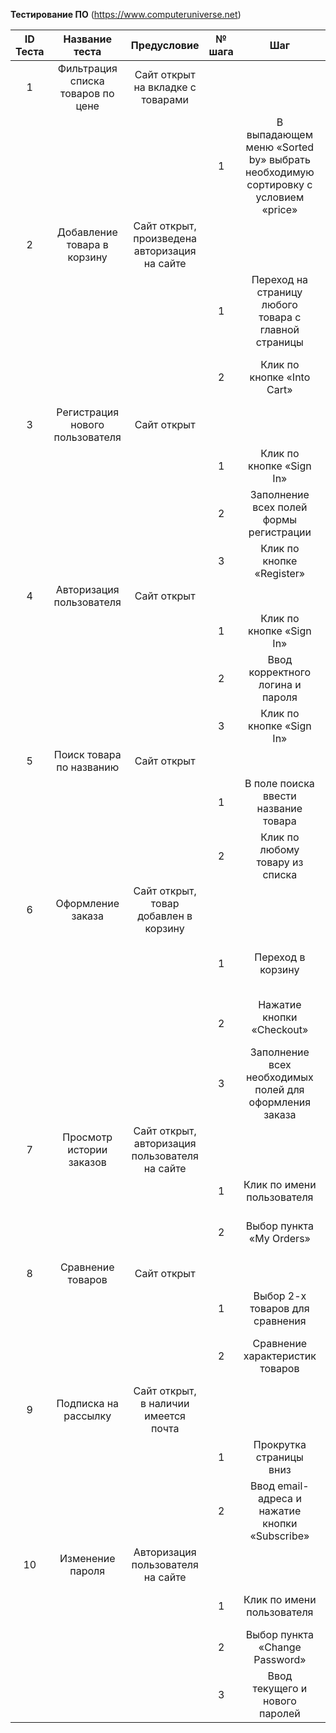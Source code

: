 ﻿**Тестирование ПО** (<https://www.computeruniverse.net>)

|ID Теста|Название теста|Предусловие|№ шага|Шаг|Ожидаемые результат|Фактический результат|Статус|
| :-: | :-: | :-: | :-: | :-: | :-: | :-: | :-: |
|1|Фильтрация списка товаров по цене|Сайт открыт на вкладке с товарами|||||Пройден|
||||1|В выпадающем меню «Sorted by» выбрать необходимую сортировку с условием «price»|В списке товаров отображаются только кнопочные телефоны|В списке товаров присутствуют смартфоны||
|2|Добавление товара в корзину|Сайт открыт, произведена авторизация на сайте|||||Пройден|
||||1|Переход на страницу любого товара с главной страницы|Переход на страницу товара|Переход на страницу товара||
||||2|Клик по кнопке «Into Cart»|Добавление товара в корзину|Переход на страницу корзины и добавление товара в корзину||
|3|Регистрация нового пользователя|Сайт открыт|||||Пройден|
||||1|Клик по кнопке «Sign In»|Открытие формы регистрации|Открытие формы регистрации||
||||2|Заполнение всех полей формы регистрации|Создание нового пользователя|Создание нового пользователя||
||||3|Клик по кнопке «Register»|Авторизация пользователя на сайте|Авторизация пользователя на сайте||
|4|Авторизация пользователя|Сайт открыт|||||Пройден|
||||1|Клик по кнопке «Sign In»|Открытие формы авторизации|Открытие формы авторизации||
||||2|Ввод корректного логина и пароля|Авторизация пользователя на сайте|Авторизация пользователя на сайте||
||||3|Клик по кнопке «Sign In»|Переход на главную страницу сайта|Переход на главную страницу сайта||
|5|Поиск товара по названию|Сайт открыт|||||Пройден|
||||1|В поле поиска ввести название товара|Отображение списка товаров, соответствующих запросу|Отображение списка товаров, соответствующих запросу||
||||2|Клик по любому товару из списка|Переход на страницу товара|Переход на страницу товара||
|6|Оформление заказа|Сайт открыт, товар добавлен в корзину|||||Пройден|
||||1|Переход в корзину|Отображение страницы корзины с выбранным товаром|Отображение страницы корзины с выбранным товаром||
||||<br>2|Нажатие кнопки «Checkout»|Переход на страницу оформления заказа|Переход на страницу оформления заказа||
||||3|Заполнение всех необходимых полей для оформления заказа|Подтверждение заказа|Подтверждение заказа||
|7|Просмотр истории заказов|Сайт открыт, авторизация пользователя на сайте|||||Пройден|
||||1|Клик по имени пользователя|Открытие меню пользователя|Открытие меню пользователя||
||||2|Выбор пункта «My Orders»|Отображение списка всех заказов пользователя|Отображение списка всех заказов пользователя||
|8|Сравнение товаров|Сайт открыт|||||Пройден|
||||1|Выбор 2-х товаров для сравнения|Открытие окна сравнения товаров|Окно сравнения товаров открыто||
||||2|Сравнение характеристик товаров|Отображение таблицы с характеристиками товаров|Таблица с характеристиками товаров отображена||
|9|Подписка на рассылку|Сайт открыт, в наличии имеется почта|||||Пройден|
||||1|Прокрутка страницы вниз|Отображение формы подписки на рассылку|Форма подписки на рассылку отображена||
||||2|Ввод email-адреса и нажатие кнопки «Subscribe»|Подписка на рассылку|Подписка на рассылку оформлена||
|10|Изменение пароля|Авторизация пользователя на сайте|||||Пройден|
||||1|Клик по имени пользователя|Открытие меню пользователя|Меню пользователя открыто||
||||2|Выбор пункта «Change Password»|Открытие формы изменения пароля|Форма изменения пароля открыта||
||||3|Ввод текущего и нового паролей|Изменение пароля|Пароль успешно изменен||


